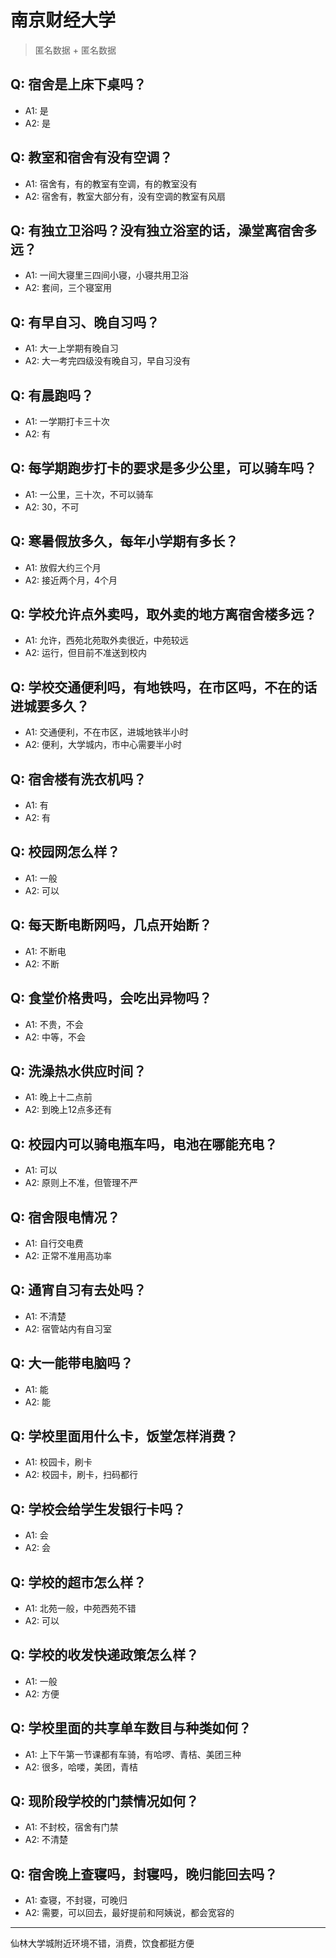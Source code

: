 # 南京财经大学
> 匿名数据 + 匿名数据
## Q: 宿舍是上床下桌吗？
- A1: 是
- A2: 是
## Q: 教室和宿舍有没有空调？
- A1: 宿舍有，有的教室有空调，有的教室没有
- A2: 宿舍有，教室大部分有，没有空调的教室有风扇
## Q: 有独立卫浴吗？没有独立浴室的话，澡堂离宿舍多远？
- A1: 一间大寝里三四间小寝，小寝共用卫浴
- A2: 套间，三个寝室用
## Q: 有早自习、晚自习吗？
- A1: 大一上学期有晚自习
- A2: 大一考完四级没有晚自习，早自习没有
## Q: 有晨跑吗？
- A1: 一学期打卡三十次
- A2: 有
## Q: 每学期跑步打卡的要求是多少公里，可以骑车吗？
- A1: 一公里，三十次，不可以骑车
- A2: 30，不可
## Q: 寒暑假放多久，每年小学期有多长？
- A1: 放假大约三个月
- A2: 接近两个月，4个月
## Q: 学校允许点外卖吗，取外卖的地方离宿舍楼多远？
- A1: 允许，西苑北苑取外卖很近，中苑较远
- A2: 运行，但目前不准送到校内
## Q: 学校交通便利吗，有地铁吗，在市区吗，不在的话进城要多久？
- A1: 交通便利，不在市区，进城地铁半小时
- A2: 便利，大学城内，市中心需要半小时
## Q: 宿舍楼有洗衣机吗？
- A1: 有
- A2: 有
## Q: 校园网怎么样？
- A1: 一般
- A2: 可以
## Q: 每天断电断网吗，几点开始断？
- A1: 不断电
- A2: 不断
## Q: 食堂价格贵吗，会吃出异物吗？
- A1: 不贵，不会
- A2: 中等，不会
## Q: 洗澡热水供应时间？
- A1: 晚上十二点前
- A2: 到晚上12点多还有
## Q: 校园内可以骑电瓶车吗，电池在哪能充电？
- A1: 可以
- A2: 原则上不准，但管理不严
## Q: 宿舍限电情况？
- A1: 自行交电费
- A2: 正常不准用高功率
## Q: 通宵自习有去处吗？
- A1: 不清楚
- A2: 宿管站内有自习室
## Q: 大一能带电脑吗？
- A1: 能
- A2: 能
## Q: 学校里面用什么卡，饭堂怎样消费？
- A1: 校园卡，刷卡
- A2: 校园卡，刷卡，扫码都行
## Q: 学校会给学生发银行卡吗？
- A1: 会
- A2: 会
## Q: 学校的超市怎么样？
- A1: 北苑一般，中苑西苑不错
- A2: 可以
## Q: 学校的收发快递政策怎么样？
- A1: 一般
- A2: 方便
## Q: 学校里面的共享单车数目与种类如何？
- A1: 上下午第一节课都有车骑，有哈啰、青桔、美团三种
- A2: 很多，哈喽，美团，青桔
## Q: 现阶段学校的门禁情况如何？
- A1: 不封校，宿舍有门禁
- A2: 不清楚
## Q: 宿舍晚上查寝吗，封寝吗，晚归能回去吗？
- A1: 查寝，不封寝，可晚归
- A2: 需要，可以回去，最好提前和阿姨说，都会宽容的
***
仙林大学城附近环境不错，消费，饮食都挺方便